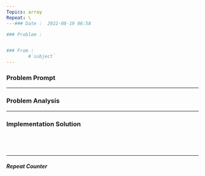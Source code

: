 ```yaml
---
Topics: array
Repeat: \
---### Date :  2022-08-19 06:58

### Problem : 


### From :
		#`subject`
---
```

### Problem Prompt



---
### Problem Analysis
>

---
### Implementation Solution
```cpp





```


---
##### Repeat Counter
